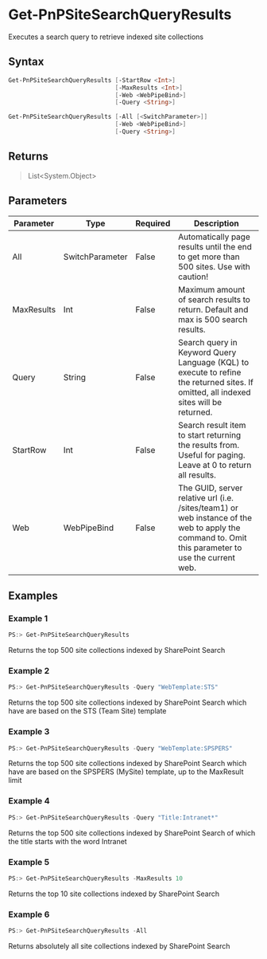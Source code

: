 # Get-PnPSiteSearchQueryResults
Executes a search query to retrieve indexed site collections
## Syntax
```powershell
Get-PnPSiteSearchQueryResults [-StartRow <Int>]
                              [-MaxResults <Int>]
                              [-Web <WebPipeBind>]
                              [-Query <String>]
```


```powershell
Get-PnPSiteSearchQueryResults [-All [<SwitchParameter>]]
                              [-Web <WebPipeBind>]
                              [-Query <String>]
```


## Returns
>List<System.Object>

## Parameters
Parameter|Type|Required|Description
---------|----|--------|-----------
|All|SwitchParameter|False|Automatically page results until the end to get more than 500 sites. Use with caution!|
|MaxResults|Int|False|Maximum amount of search results to return. Default and max is 500 search results.|
|Query|String|False|Search query in Keyword Query Language (KQL) to execute to refine the returned sites. If omitted, all indexed sites will be returned.|
|StartRow|Int|False|Search result item to start returning the results from. Useful for paging. Leave at 0 to return all results.|
|Web|WebPipeBind|False|The GUID, server relative url (i.e. /sites/team1) or web instance of the web to apply the command to. Omit this parameter to use the current web.|
## Examples

### Example 1
```powershell
PS:> Get-PnPSiteSearchQueryResults
```
Returns the top 500 site collections indexed by SharePoint Search

### Example 2
```powershell
PS:> Get-PnPSiteSearchQueryResults -Query "WebTemplate:STS"
```
Returns the top 500 site collections indexed by SharePoint Search which have are based on the STS (Team Site) template

### Example 3
```powershell
PS:> Get-PnPSiteSearchQueryResults -Query "WebTemplate:SPSPERS"
```
Returns the top 500 site collections indexed by SharePoint Search which have are based on the SPSPERS (MySite) template, up to the MaxResult limit

### Example 4
```powershell
PS:> Get-PnPSiteSearchQueryResults -Query "Title:Intranet*"
```
Returns the top 500 site collections indexed by SharePoint Search of which the title starts with the word Intranet

### Example 5
```powershell
PS:> Get-PnPSiteSearchQueryResults -MaxResults 10
```
Returns the top 10 site collections indexed by SharePoint Search

### Example 6
```powershell
PS:> Get-PnPSiteSearchQueryResults -All
```
Returns absolutely all site collections indexed by SharePoint Search
